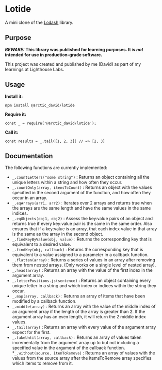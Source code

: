 # Lotide

A mini clone of the [Lodash](https://lodash.com) library.

## Purpose

**_BEWARE:_ This library was published for learning purposes. It is _not_ intended for use in production-grade software.**

This project was created and published by me (David) as part of my learnings at Lighthouse Labs. 

## Usage

**Install it:**

`npm install @arctic_david/lotide`

**Require it:**

`const _ = require('@arctic_david/lotide');`

**Call it:**

`const results = _.tail([1, 2, 3]) // => [2, 3]`

## Documentation

The following functions are currently implemented:

* `_.countLetters("some string")` : Returns an object containing all the unique letters within a string and how often they occur.
* `_.countOnly(array, itemsToCount)` : Returns an object with the values specified in the second argument of the function, and how often they occur in an array.
* `_.eqArrays(arr1, arr2)` : Iterates over 2 arrays and returns true when the arrays are the same length and have the same values in the same indices.
* `_.eqObjects(obj1, obj2)` : Assess the key:value pairs of an object and returns true if every key:value pair is the same in the same order. Also ensures that if a key:value is an array, that each index value in that array is the same as the array in the second object.
* `_.findKeyByValue(obj, value)` : Returns the corresponding key that is equivalent to a desired value.
* `_.findKey(obj, callback)` : Returns the corresponding key that is equivalent to a value assigned to a parameter in a callback function.
* `_.flatten(array)` : Returns a series of values in an array after removing them from nested arrays. (Only works on a single level of nested array).
* `_.head(array)` : Returns an array with the value of the first index in the argument array.
* `_.letterPositions.js(sentence)` : Returns an object containing every unique letter in a string and which index or indices within the string they occur.
* `_.map(array, callback)` : Returns an array of items that have been modified by a callback function.
* `_.middle(array)` : Returns an array with the value of the middle index of an argument array if the length of the array is greater than 2. If the argument array has an even length, it will return the 2 middle index values.
* `_.tail(array)` : Returns an array with every value of the argument array expect for the first.
* `_.takeUntil(array, callback)` : Returns an array of values taken incrementally from the argument array up to but not including a specified value in the argument of the callback function.
*`_.without(source, itemToRemove)` : Returns an array of values with the values from the source array after the itemsToRemove array specifies which items to remove from it.